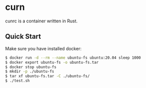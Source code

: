 # curn

cunrc is a container written in Rust.

## Quick Start

Make sure you have installed docker:

```sh
$ docker run -d --rm --name ubuntu-fs ubuntu:20.04 sleep 1000
$ docker export ubuntu-fs -o ubuntu-fs.tar
$ docker stop ubuntu-fs
$ mkdir -p ./ubuntu-fs
$ tar xf ubuntu-fs.tar -C ./ubuntu-fs/
$ ./test.sh
```
